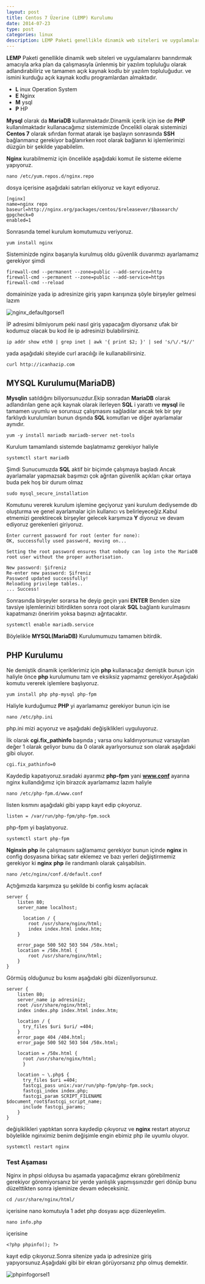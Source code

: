 ```yaml
---
layout: post
title: Centos 7 Üzerine (LEMP) Kurulumu
date: 2014-07-23
type: post
categories: linux
description: LEMP Paketi genellikle dinamik web siteleri ve uygulamalarını barındırmak amacıyla arka plan da çalışmasıyla ünlenmiş bir yazılım topluluğu
---
```


**LEMP** Paketi genellikle dinamik web siteleri ve uygulamalarını barındırmak amacıyla arka plan da çalışmasıyla ünlenmiş bir yazılım topluluğu olarak adlandırabiliriz ve tamamen açık kaynak kodlu bir yazılım topluluğudur. ve ismini kurduğu açık kaynak kodlu programlardan almaktadır.

- **L** inux Operation System
- **E** Nginx
- **M** ysql
- **P** HP

**Mysql** olarak da **MariaDB** kullanmaktadır.Dinamik içerik için ise de **PHP** kullanılmaktadır kullanacağımız sistemimizde Öncelikli olarak sisteminizi **Centos 7** olarak sıfırdan format atarak işe başlayın sonrasında **SSH** bağlanmanız gerekiyor bağlanırken root olarak bağlanın ki işlemlerimizi düzgün bir şekilde yapabilelim.

**Nginx** kurabilmemiz için öncelikle aşağıdaki komut ile sisteme ekleme yapıyoruz.

```console
nano /etc/yum.repos.d/nginx.repo
```

dosya içerisine aşağıdaki satırları ekliyoruz ve kayıt ediyoruz.

```console
[nginx]
name=nginx repo
baseurl=http://nginx.org/packages/centos/$releasever/$basearch/
gpgcheck=0
enabled=1
```

Sonrasında temel kurulum komutumuzu veriyoruz.

```console
yum install nginx
```

Sisteminizde nginx başarıyla kurulmuş oldu güvenlik duvarımızı ayarlamamız gerekiyor şimdi

```console
firewall-cmd --permanent --zone=public --add-service=http
firewall-cmd --permanent --zone=public --add-service=https
firewall-cmd --reload
```


domaininize yada ip adresinize giriş yapın karışınıza şöyle birşeyler gelmesi lazım

![nginx_defaultgorsel1](/assets/nginx_defaultgorsel1.png)

İP adresimi bilmiyorum peki nasıl giriş yapacağım diyorsanız ufak bir kodumuz olacak bu kod ile ip adresinizi bulabilirsiniz.

```console
ip addr show eth0 | grep inet | awk '{ print $2; }' | sed 's/\/.*$//'
```

yada aşağıdaki siteyide curl aracılığı ile kullanabilirsiniz.

```console
curl http://icanhazip.com
```

## MYSQL Kurulumu(MariaDB)

**Mysqlin** satıldığını biliyorsunuzdur.Ekip sonradan **MariaDB** olarak adlandırılan gene açık kaynak olarak ilerleyen **SQL** i yarattı ve **mysql** ile tamamen uyumlu ve sorunsuz çalışmasını sağladılar ancak tek bir şey farklıydı kurulumları bunun dışında **SQL** komutları ve diğer ayarlamalar aynıdır.

```console
yum -y install mariadb mariadb-server net-tools
```

Kurulum tamamlandı sistemde başlatmamız gerekiyor haliyle

```console
systemctl start mariadb
```

Şimdi Sunucumuzda **SQL** aktif bir biçimde çalışmaya başladı Ancak ayarlamalar yapmazsak başımızı çok ağrıtan güvenlik açıkları çıkar ortaya buda pek hoş bir durum olmaz

```console
sudo mysql_secure_installation
```

Komutunu vererek kurulum işlemine geçiyoruz yani kurulum dediysemde db oluşturma ve genel ayarlamalar için kullanıcı vs belirleyeceğiz.Kabul etmemizi gerektirecek birşeyler gelecek karşımıza **Y** diyoruz ve devam ediyoruz gerekenleri giriyoruz.

```console
Enter current password for root (enter for none):
OK, successfully used password, moving on...

Setting the root password ensures that nobody can log into the MariaDB
root user without the proper authorisation.

New password: Şifreniz
Re-enter new password: Şifreniz
Password updated successfully!
Reloading privilege tables..
... Success!
```

Sonrasında birşeyler sorarsa he deyip geçin yani **ENTER** Benden size tavsiye işlemlerinizi bitirdikten sonra root olarak **SQL** bağlantı kurulmasını kapatmanızı öneririm yoksa başınızı ağrıtacaktır.

```console
systemctl enable mariadb.service
```

Böylelikle **MYSQL(MariaDB)** Kurulumumuzu tamamen bitirdik.

## PHP Kurulumu

Ne demiştik dinamik içeriklerimiz için **php** kullanacağız demiştik bunun için haliyle önce **php** kurulumunu tam ve eksiksiz yapmamız gerekiyor.Aşağıdaki komutu vererek işlemlere başlıyoruz.

```console
yum install php php-mysql php-fpm
```

Haliyle kurduğumuz **PHP** yi ayarlamamız gerekiyor bunun için ise

```console
nano /etc/php.ini
```

php.ini mizi açıyoruz ve aşağıdaki değişiklikleri uyguluyoruz.

İlk olarak **cgi.fix\_pathinfo** başında **;** varsa onu kaldırıyorsunuz varsayılan değer 1 olarak geliyor bunu da 0 olarak ayarlıyorsunuz son olarak aşağıdaki gibi oluyor.

```console
cgi.fix_pathinfo=0
```

Kaydedip kapatıyoruz.sıradaki ayarımız **php-fpm** yani **www.conf** ayarına nginx kullandığımız için birazcık ayarlamamız lazım haliyle

```console
nano /etc/php-fpm.d/www.conf
```

listen kısmını aşağıdaki gibi yapıp kayıt edip çıkıyoruz.

```console
listen = /var/run/php-fpm/php-fpm.sock
```

php-fpm yi başlatıyoruz.

```console
systemctl start php-fpm
```

**Nginxin**  **php** ile çalışmasını sağlamamız gerekiyor bunun içinde **nginx** in config dosyasına birkaç satır eklemez ve bazı yerleri değiştirmemiz gerekiyor ki **nginx**  **php** ile randımanlı olarak çalışabilsin.

```console
nano /etc/nginx/conf.d/default.conf
```

Açtığımızda karşımıza şu şekilde bi config kısmı açılacak

```console
server {
    listen 80;
    server_name localhost;

      location / {
        root /usr/share/nginx/html;
        index index.html index.htm;
    }

    error_page 500 502 503 504 /50x.html;
    location = /50x.html {
        root /usr/share/nginx/html;
    }
}
```

Görmüş olduğunuz bu kısmı aşağıdaki gibi düzenliyorsunuz.
```console
server {
    listen 80;
    server_name ip adresiniz;
    root /usr/share/nginx/html;
    index index.php index.html index.htm;

    location / {
      try_files $uri $uri/ =404;
    }
    error_page 404 /404.html;
    error_page 500 502 503 504 /50x.html;

    location = /50x.html {
      root /usr/share/nginx/html;
      }

    location ~ \.php$ {
      try_files $uri =404;
      fastcgi_pass unix:/var/run/php-fpm/php-fpm.sock;
      fastcgi_index index.php;
      fastcgi_param SCRIPT_FILENAME $document_root$fastcgi_script_name;
      include fastcgi_params;
    }
}
```

değişiklikleri yaptıktan sonra kaydedip çıkıyoruz ve **nginx** restart atıyoruz böylelikle nginximiz benim değişimle engin ebimiz php ile uyumlu oluyor.

```console
systemctl restart nginx
```

### Test Aşaması

Nginx in phpsi olduysa bu aşamada yapacağımız ekranı görebilmeniz gerekiyor göremiyorsanız bir yerde yanlışlık yapmışsınızdır geri dönüp bunu düzelttikten sonra işleminize devam edeceksiniz.

```console
cd /usr/share/nginx/html/
```

içerisine nano komutuyla 1 adet php dosyası açıp düzenleyelim.

```console
nano info.php
```

içerisine

```console
<?php phpinfo(); ?>
```

kayıt edip çıkıyoruz.Sonra sitenize yada ip adresinize giriş yapıyorsunuz.Aşağıdaki gibi bir ekran görüyorsanız php olmuş demektir.

![phpinfogorsel1](/assets/phpinfogorsel1.png)

